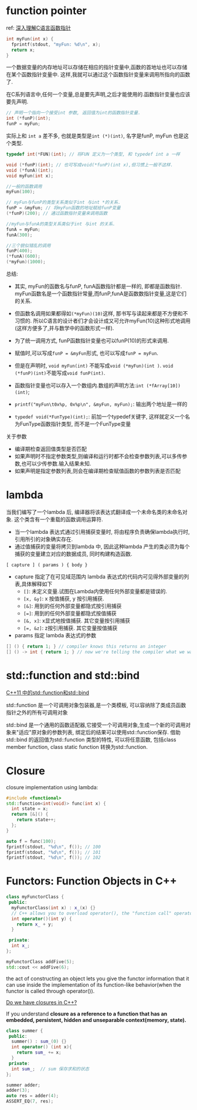 # function pointer
ref: [深入理解C语言函数指针](http://www.cnblogs.com/windlaughing/archive/2013/04/10/3012012.html)

```C++
int myFun(int x) {
  fprintf(stdout, "myFun: %d\n", x);
  return x;
}
```
一个数据变量的内存地址可以存储在相应的指针变量中,函数的首地址也可以存储在某个函数指针变量中. 这样,我就可以通过这个函数指针变量来调用所指向的函数了.

在C系列语言中,任何一个变量,总是要先声明,之后才能使用的.函数指针变量也应该要先声明.
```C++
// 声明一个指向一个接受int 参数, 返回值为int的函数指针变量.
int (*funP)(int);
funP = myFun;
```
实际上和 `int a` 差不多, 也就是类型是`int (*)(int)`, 名字是funP, myFun 也是这个类型.
```C++
typedef int(*FUN)(int); // 将FUN 定义为一个类型, 和 typedef int a 一样
```

```C++
void (*funP)(int); // 也可写成void(*funP)(int x),但习惯上一般不这样.
void (*funA)(int);
void myFun(int x);

//一般的函数调用
myFun(100);

// myFun与funP的类型关系类似于int 与int *的关系.
funP = &myFun; // 将myFun函数的地址赋给funP变量
(*funP)(200); // 通过函数指针变量来调用函数

//myFun与funA的类型关系类似于int 与int 的关系.
funA = myFun;
funA(300);

//三个貌似错乱的调用
funP(400);
(*funA)(600);
(*myFun)(1000);
```

总结:

- 其实, myFun的函数名与funP, funA函数指针都是一样的, 即都是函数指针. myFun函数名是一个函数指针常量,而funP,funA是函数数指针变量,这是它们的关系.
- 但函数名调用如果都得如`(*myFun)(10)`这样, 那书写与读起来都是不方便和不习惯的. 所以C语言的设计者们才会设计成又可允许myFun(10)这种形式地调用(这样方便多了,并与数学中的函数形式一样).
- 为了统一调用方式, funP函数指针变量也可以funP(10)的形式来调用.
- 赋值时,可以写成`funP = &myFun`形式, 也可以写成`funP = myFun`.
- 但是在声明时, `void myFun(int)` 不能写成`void (*myFun)(int )`. `void (*funP)(int)`不能写成`void funP(int)`.
- 函数指针变量也可以存入一个数组内.数组的声明方法:`int (*fArray[10])(int)`;

- `printf("myFun\t0x%p, 0x%p\n", &myFun, myFun);`: 输出两个地址是一样的
- `typedef void(*FunType)(int);`: 前加一个typedef关键字, 这样就定义一个名为FunType函数指针类型, 而不是一个FunType变量

关于参数

- 编译期检查返回值类型是否匹配
- 如果声明时不指定参数类型,则编译和运行时都不会检查参数列表,可以多传参数,也可以少传参数.输入结果未知.
- 如果声明是指定参数列表,则会在编译期检查赋值函数的参数列表是否匹配

# lambda
当我们编写了一个lambda 后, 编译器将该表达式翻译成一个未命名类的未命名对象. 这个类含有一个重载的函数调用运算符.

- 当一个lambda 表达式通过引用捕获变量时, 将由程序负责确保lambda执行时, 引用所引的对象确实存在.
- 通过值捕获的变量将拷贝到lambda 中, 因此这种lambda 产生的类必须为每个捕获的变量建立对应的数据成员, 同时构建构造函数.

`[ capture ] ( params ) { body }`

- capture 指定了在可见域范围内 lambda 表达式的代码内可见得外部变量的列表,具体解释如下
  - `[]`: 未定义变量.试图在Lambda内使用任何外部变量都是错误的.
  - `[x, &y]`: x 按值捕获, y 按引用捕获.
  - `[&]`: 用到的任何外部变量都隐式按引用捕获
  - `[=]`: 用到的任何外部变量都隐式按值捕获
  - `[&, x]`: x显式地按值捕获. 其它变量按引用捕获
  - `[=, &z]`: z按引用捕获. 其它变量按值捕获
- params 指定 lambda 表达式的参数

```C++
[] () { return 1; } // compiler knows this returns an integer
[] () -> int { return 1; } // now we're telling the compiler what we want
```

# std::function and std::bind
[C++11 中的std::function和std::bind](https://www.jianshu.com/p/f191e88dcc80)

std::function 是一个可调用对象包装器,是一个类模板, 可以容纳除了类成员函数指针之外的所有可调用对象

std::bind 是一个通用的函数适配器,它接受一个可调用对象,生成一个新的可调用对象来"适应"原对象的参数列表, 绑定后的结果可以使用std::function保存.
借助std::bind 的返回值为std::function 类型的特性, 可以将任意函数, 包括class member function, class static function 转换为std::function.

# Closure
closure implementation using lambda:
```C++
#include <functional>
std::function<int(void)> func(int x) {
  int state = x;
  return [&]() {
    return state++;
  };
}

auto f = func(100);
fprintf(stdout, "%d\n", f()); // 100
fprintf(stdout, "%d\n", f()); // 101
fprintf(stdout, "%d\n", f()); // 102
```

# Functors: Function Objects in C++
```C++
class myFunctorClass {
 public:
  myFunctorClass(int x) : x_(x) {}
  // C++ allows you to overload operator(), the "function call" operator
  int operator()(int y) {
    return x_ + y;
  }

 private:
  int x_;
};

myFunctorClass addFive(5);
std::cout << addFive(6);
```
the act of constructing an object lets you give the functor information that it can use inside the implementation of its function-like behavior(when the functor is called through operator()).

[Do we have closures in C++?](https://stackoverflow.com/questions/12635184/do-we-have-closures-in-c)

If you understand **closure as a reference to a function that has an embedded, persistent, hidden and unseparable context(memory, state).**

```C++
class summer {
 public:
  summer() : sum_(0) {}
  int operator() (int x){
    return sum_ += x;
  }
 private:
  int sum_;  // sum 保存求和的状态
};

summer adder;
adder(3);
auto res = adder(4);
ASSERT_EQ(7, res);
```

